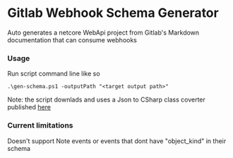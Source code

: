# Gitlab Webhook Schema Generator

Auto generates a netcore WebApi project from Gitlab's Markdown documentation that can consume webhooks

### Usage

Run script command line like so
```
.\gen-schema.ps1 -outputPath "<target output path>"
```

Note: the script downlads and uses a Json to CSharp class coverter published [here](https://github.com/agoda-com/JsonCSharpClassGenerator/releases) 

### Current limitations

Doesn't support Note events or events that dont have "object_kind" in their schema

